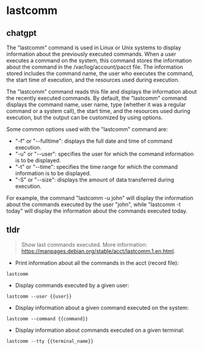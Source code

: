 # lastcomm 
## chatgpt 
The "lastcomm" command is used in Linux or Unix systems to display information about the previously executed commands. When a user executes a command on the system, this command stores the information about the command in the /var/log/account/pacct file. The information stored includes the command name, the user who executes the command, the start time of execution, and the resources used during execution. 

The "lastcomm" command reads this file and displays the information about the recently executed commands. By default, the "lastcomm" command displays the command name, user name, type (whether it was a regular command or a system call), the start time, and the resources used during execution, but the output can be customized by using options.

Some common options used with the "lastcomm" command are:

- "-f" or "--fulltime": displays the full date and time of command execution.
- "-u" or "--user": specifies the user for which the command information is to be displayed.
- "-t" or "--time": specifies the time range for which the command information is to be displayed.
- "-S" or "--size": displays the amount of data transferred during execution.

For example, the command "lastcomm -u john" will display the information about the commands executed by the user "john", while "lastcomm -t today" will display the information about the commands executed today. 

## tldr 
 
> Show last commands executed.
> More information: <https://manpages.debian.org/stable/acct/lastcomm.1.en.html>.

- Print information about all the commands in the acct (record file):

`lastcomm`

- Display commands executed by a given user:

`lastcomm --user {{user}}`

- Display information about a given command executed on the system:

`lastcomm --command {{command}}`

- Display information about commands executed on a given terminal:

`lastcomm --tty {{terminal_name}}`
